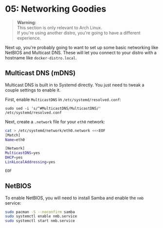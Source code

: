 # 05: Networking Goodies

> **Warning:**  
> This section is only relevant to Arch Linux.  
> If you're using another distro, you're going to have a different experience.

Next up, you're probably going to want to set up some basic networking like NetBIOS and Multicast DNS.
These will let you connect to your distro with a hostname like `docker-distro.local`.


## Multicast DNS (mDNS)

Multicast DNS is built in to Systemd directly.
You just need to tweak a couple settings to enable it.

First, enable `MulticastDNS` in `/etc/systemd/resolved.conf`:

```
sudo sed -i 's/^#MulticastDNS/MulticastDNS/' /etc/systemd/resolved.conf
```

Next, create a `.network` file for your `eth0` network:

```bash
cat > /etc/systemd/network/eth0.network <<<EOF
[Match]
Name=eth0

[Network]
MulticastDNS=yes
DHCP=yes
LinkLocalAddressing=yes

EOF
```

## NetBIOS

To enable NetBIOS, you will need to install Samba and enable the `nmb` service:

```bash
sudo pacman -S --noconfirm samba
sudo systemctl enable nmb.service
sudo systemctl start nmb.service
```

